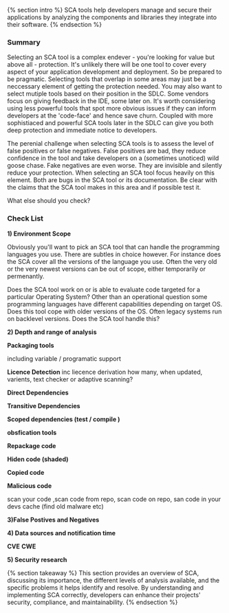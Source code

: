 ---
---

{% section intro %}
SCA tools help developers manage and secure their applications by analyzing the components and libraries they integrate into their software.
{% endsection %}
### Summary ###

Selecting an SCA tool is a complex endever - you're looking for value but above all - protection.
It's unlikely there will be one tool to cover every aspect of your application development and deployment. So be prepared to be pragmatic. Selecting tools that overlap in some areas may just be a neccessary element of getting the protection needed. You may also want to select mutiple tools based on their position in the SDLC. Some vendors focus on giving feedback in the IDE, some later on. It's worth considering using less powerful tools that spot more obvious issues if they can inform developers at the 'code-face' and hence save churn. Coupled with more sophistiaced and powerful SCA tools later in the SDLC can give you both deep protection and immediate notice to developers.

The perenial challenge when selecting SCA tools is to assess the level of false positives or false negatives. False positives are bad, they reduce confidence in the tool and take developers on a (sometimes unoticed) wild goose chase.  Fake negatives are even worse. They are invisible and silently reduce your protection. When selecting an SCA tool focus heavily on this element. Both are bugs in the SCA tool or its documentation. Be clear with the claims that the SCA tool makes in this area and if possible test it.

What else should you check?

### Check List ###

**1) Environment Scope**

Obviously you'll want to pick an SCA tool that can handle the programming languages you use. There are subtles in choice however.
For instance does the SCA cover all the versions of the language you use. Often the very old or the very newest versions can be out of scope, either temporarily or permenantly.

Does the SCA tool work on or is able to evaluate code targeted for a particular Operating System? Other than an operational question some programming languages have different capabilities depending on target OS.
Does this tool cope with older versions of the OS. Often legacy systems run on backlevel versions. Does the SCA tool handle this?


**2) Depth and range of analysis**

**Packaging tools**

 including variable / programatic support

**Licence Detection**
 inc liecence derivation
 how many, when updated,  varients,  text checker or adaptive scanning?

**Direct Dependencies**

**Transitive Dependencies**

**Scoped dependencies (test / compile )**

**obsfication tools**

**Repackage code**

**Hiden code (shaded)**

**Copied code**

**Malicious code**


scan your code  ,scan code from repo, scan code on repo, san code in your devs cache (find old malware etc)


**3)False Postives and Negatives**

**4) Data sources and notification time**

**CVE**
**CWE**

**5) Security research**


{% section takeaway %}
This section provides an overview of SCA, discussing its importance, the different levels of analysis available, and the specific problems it helps identify and resolve. By understanding and implementing SCA correctly, developers can enhance their projects' security, compliance, and maintainability.
{% endsection %}